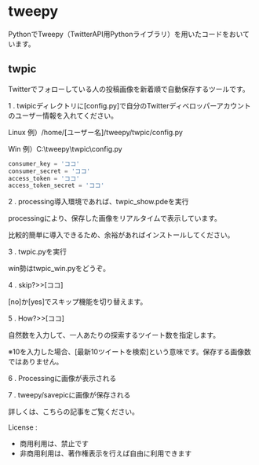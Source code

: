 # tweepy

PythonでTweepy（TwitterAPI用Pythonライブラリ）を用いたコードをおいています。

## twpic

Twitterでフォローしている人の投稿画像を新着順で自動保存するツールです。

1 . twipicディレクトリに[config.py]で自分のTwitterディベロッパーアカウントのユーザー情報を入れてください。

  Linux 例）/home/[ユーザー名]/tweepy/twpic/config.py

  Win 例）C:\\tweepy\\twpic\\config.py

```python:config.py
consumer_key = 'ココ'
consumer_secret = 'ココ'
access_token = 'ココ'
access_token_secret = 'ココ'
```

2 . processing導入環境であれば、twpic_show.pdeを実行

processingにより、保存した画像をリアルタイムで表示しています。

比較的簡単に導入できるため、余裕があればインストールしてください。

3 . twpic.pyを実行

win勢はtwpic_win.pyをどうぞ。

4 . skip?>>[ココ]

[no]か[yes]でスキップ機能を切り替えます。

5 . How?>>[ココ]

自然数を入力して、一人あたりの探索するツイート数を指定します。

※10を入力した場合、[最新10ツイートを検索]という意味です。保存する画像数ではありません。

6 . Processingに画像が表示される

7 . tweepy/savepicに画像が保存される

詳しくは、こちらの記事をご覧ください。


License : 
- 商用利用は、禁止です
- 非商用利用は、著作権表示を行えば自由に利用できます
